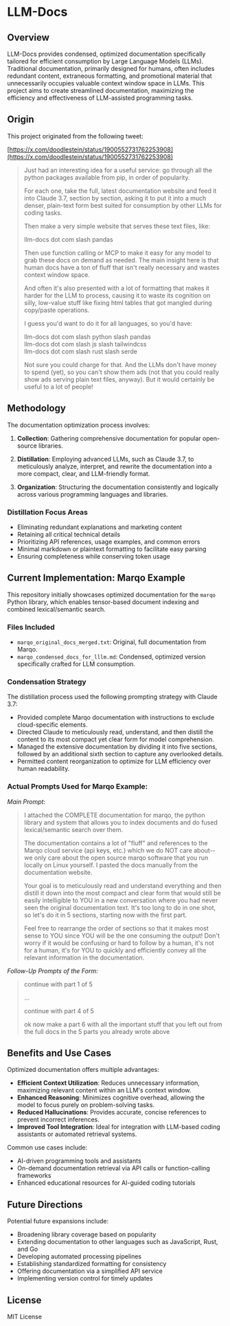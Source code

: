 # LLM-Docs

## Overview

LLM-Docs provides condensed, optimized documentation specifically tailored for efficient consumption by Large Language Models (LLMs). Traditional documentation, primarily designed for humans, often includes redundant content, extraneous formatting, and promotional material that unnecessarily occupies valuable context window space in LLMs. This project aims to create streamlined documentation, maximizing the efficiency and effectiveness of LLM-assisted programming tasks.

## Origin

This project originated from the following tweet:

[https://x.com/doodlestein/status/1900552731762253908](https://x.com/doodlestein/status/1900552731762253908)

> Just had an interesting idea for a useful service: go through all the python packages available from pip, in order of popularity.  
>  
> For each one, take the full, latest documentation website and feed it into Claude 3.7, section by section, asking it to put it into a much denser, plain-text form best suited for consumption by other LLMs for coding tasks.  
>  
> Then make a very simple website that serves these text files, like:  
>  
> llm-docs dot com slash pandas  
>  
> Then use function calling or MCP to make it easy for any model to grab these docs on demand as needed. The main insight here is that human docs have a ton of fluff that isn't really necessary and wastes context window space.  
>  
> And often it's also presented with a lot of formatting that makes it harder for the LLM to process, causing it to waste its cognition on silly, low-value stuff like fixing html tables that got mangled during copy/paste operations.  
>  
> I guess you'd want to do it for all languages, so you'd have:  
>  
> llm-docs dot com slash python slash pandas  
> llm-docs dot com slash js slash tailwindcss  
> llm-docs dot com slash rust slash serde  
>  
> Not sure you could charge for that. And the LLMs don't have money to spend (yet), so you can't show them ads (not that you could really show ads serving plain text files, anyway). But it would certainly be useful to a lot of people!

## Methodology

The documentation optimization process involves:

1. **Collection**: Gathering comprehensive documentation for popular open-source libraries.

2. **Distillation**: Employing advanced LLMs, such as Claude 3.7, to meticulously analyze, interpret, and rewrite the documentation into a more compact, clear, and LLM-friendly format.

3. **Organization**: Structuring the documentation consistently and logically across various programming languages and libraries.

### Distillation Focus Areas

- Eliminating redundant explanations and marketing content
- Retaining all critical technical details
- Prioritizing API references, usage examples, and common errors
- Minimal markdown or plaintext formatting to facilitate easy parsing
- Ensuring completeness while conserving token usage

## Current Implementation: Marqo Example

This repository initially showcases optimized documentation for the `marqo` Python library, which enables tensor-based document indexing and combined lexical/semantic search.

### Files Included

- `marqo_original_docs_merged.txt`: Original, full documentation from Marqo.
- `marqo_condensed_docs_for_lllm.md`: Condensed, optimized version specifically crafted for LLM consumption.

### Condensation Strategy

The distillation process used the following prompting strategy with Claude 3.7:

- Provided complete Marqo documentation with instructions to exclude cloud-specific elements.
- Directed Claude to meticulously read, understand, and then distill the content to its most compact yet clear form for model comprehension.
- Managed the extensive documentation by dividing it into five sections, followed by an additional sixth section to capture any overlooked details.
- Permitted content reorganization to optimize for LLM efficiency over human readability.

### Actual Prompts Used for Marqo Example:

*Main Prompt:*

> I attached the COMPLETE documentation for marqo, the python library and system that allows you to index documents and do fused lexical/semantic search over them.
>
> The documentation contains a lot of "fluff" and references to the Marqo cloud service (api keys, etc.) which we do NOT care about-- we only care about the open source marqo software that you run locally on Linux yourself. I pasted the docs manually from the documentation website.  
>
> Your goal is to meticulously read and understand everything and then distill it down into the most compact and clear form that would still be easily intelligible to YOU in a new conversation where you had never seen the original documentation text. It's too long to do in one shot, so let's do it in 5 sections, starting now with the first part. 
>
> Feel free to rearrange the order of sections so that it makes most sense to YOU since YOU will be the one consuming the output! Don't worry if it would be confusing or hard to follow by a human, it's not for a human, it's for YOU to quickly and efficiently convey all the relevant information in the documentation.

*Follow-Up Prompts of the Form:*

> continue with part 1 of 5
>
> ...
> 
> continue with part 4 of 5
>
> ok now make a part 6 with all the important stuff that you left out from the full docs in the 5 parts you already wrote above
 
## Benefits and Use Cases

Optimized documentation offers multiple advantages:

- **Efficient Context Utilization**: Reduces unnecessary information, maximizing relevant content within an LLM's context window.
- **Enhanced Reasoning**: Minimizes cognitive overhead, allowing the model to focus purely on problem-solving tasks.
- **Reduced Hallucinations**: Provides accurate, concise references to prevent incorrect inferences.
- **Improved Tool Integration**: Ideal for integration with LLM-based coding assistants or automated retrieval systems.

Common use cases include:

- AI-driven programming tools and assistants
- On-demand documentation retrieval via API calls or function-calling frameworks
- Enhanced educational resources for AI-guided coding tutorials

## Future Directions

Potential future expansions include:

- Broadening library coverage based on popularity
- Extending documentation to other languages such as JavaScript, Rust, and Go
- Developing automated processing pipelines
- Establishing standardized formatting for consistency
- Offering documentation via a simplified API service
- Implementing version control for timely updates

## License

MIT License
